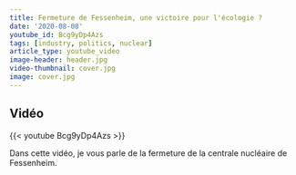 ```yaml
---
title: Fermeture de Fessenheim, une victoire pour l'écologie ?
date: '2020-08-08'
youtube_id: Bcg9yDp4Azs
tags: [industry, politics, nuclear]
article_type: youtube_video
image-header: header.jpg
video-thumbnail: cover.jpg
image: cover.jpg
---
```


## Vidéo

{{< youtube Bcg9yDp4Azs >}}

Dans cette vidéo, je vous parle de la fermeture de la centrale nucléaire de Fessenheim.